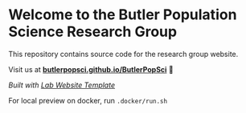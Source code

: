 
# Welcome to the Butler Population Science Research Group
This repository contains source code for the research group website.

Visit us at  **[butlerpopsci.github.io/ButlerPopSci](https://butlerpopsci.github.io/ButlerPopSci)** 🚀

_Built with [Lab Website Template](https://greene-lab.gitbook.io/lab-website-template-docs)_

For local preview on docker, run `.docker/run.sh`